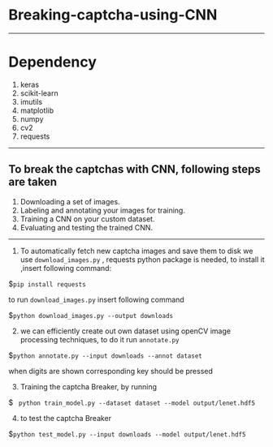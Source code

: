 # Breaking-captcha-using-CNN
---
# Dependency
1. keras
2. scikit-learn
3. imutils
4. matplotlib
5. numpy
6. cv2
7. requests

---

## To break the captchas with CNN, following steps are taken
1. Downloading a set of images.
2. Labeling and annotating your images for training.
3. Training a CNN on your custom dataset.
4. Evaluating and testing the trained CNN.
---

1. To automatically fetch new captcha images and save them to disk we use `download_images.py` , 
requests python package is needed, to install it ,insert following command:

$`pip install requests`

to run `download_images.py`  insert following command


$`python download_images.py --output downloads`



2. we can efficiently create out own dataset using openCV image processing techniques, to do it run `annotate.py` 

$`python annotate.py --input downloads --annot dataset`

when digits are shown corresponding key should be pressed

3. Training the captcha Breaker, by running

$ ` python train_model.py --dataset dataset --model output/lenet.hdf5`

4. to test the captcha Breaker

$`python test_model.py --input downloads --model output/lenet.hdf5`
